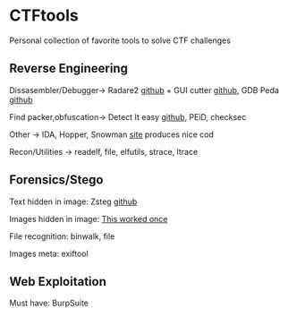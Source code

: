 # CTFtools
Personal collection of favorite tools to solve CTF challenges

## Reverse Engineering
Dissasembler/Debugger-> Radare2 [github](https://github.com/radare/radare2) + GUI cutter [github](https://github.com/radareorg/cutter), GDB Peda [github](https://github.com/longld/peda)

Find packer,obfuscation-> Detect It easy [github](https://github.com/horsicq/Detect-It-Easy), PEiD, checksec

Other -> IDA, Hopper, Snowman [site](https://derevenets.com/) produces nice cod

Recon/Utilities -> readelf, file, elfutils, strace, ltrace

## Forensics/Stego
Text hidden in image: Zsteg [github](https://github.com/zed-0xff/zsteg)

Images hidden in image: [This worked once](https://osric.com/chris/steganography/decode.html)

File recognition: binwalk, file

Images meta: exiftool
## Web Exploitation
Must have: BurpSuite
